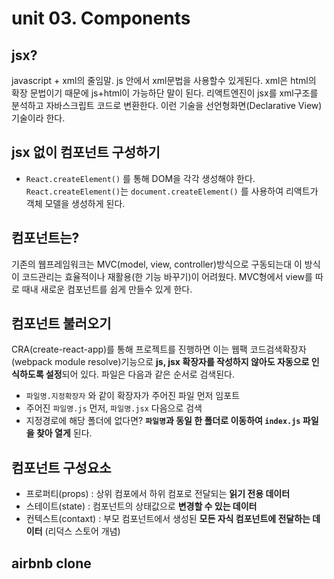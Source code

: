 # unit 03. Components

## jsx?

javascript + xml의 줄임말. js 안에서 xml문법을 사용할수 있게된다. xml은 html의 확장 문법이기 때문에 js+html이 가능하단 말이 된다. 리액트엔진이 jsx를 xml구조를 분석하고 자바스크립트 코드로 변환한다.
이런 기술을 선언형화면(Declarative View)기술이라 한다.

## jsx 없이 컴포넌트 구성하기

- `React.createElement()` 를 통해 DOM을 각각 생성해야 한다. `React.createElement()`는 `document.createElement()` 를 사용하여 리액트가 객체 모델을 생성하게 된다.

## 컴포넌트는?

기존의 웹프레임워크는 MVC(model, view, controller)방식으로 구동되는대 이 방식이 코드관리는 효율적이나 재활용(한 기능 바꾸기)이 어려웠다. MVC형에서 view를 따로 때내 새로운 컴포넌트를 쉽게 만들수 있게 한다.

## 컴포넌트 불러오기

CRA(create-react-app)를 통해 프로젝트를 진행하면 이는 웹팩 코드검색확장자(webpack module resolve)기능으로 **js, jsx 확장자를 작성하지 않아도 자동으로 인식하도록 설정**되어 있다.
파일은 다음과 같은 순서로 검색된다.

- `파일명.지정확장자` 와 같이 확장자가 주어진 파일 먼저 임포트
- 주어진 `파일명.js` 먼저, `파일명.jsx` 다음으로 검색
- 지정경로에 해당 폴더에 없다면? **`파일명`과 동일 한 폴더로 이동하여 `index.js` 파일을 찾아 열게** 된다.

## 컴포넌트 구성요소

- 프로퍼티(props) : 상위 컴포에서 하위 컴포로 전달되는 **읽기 전용 데이터**
- 스테이트(state) : 컴포넌트의 상태값으로 **변경할 수 있는 데이터**
- 컨텍스트(contaxt) : 부모 컴포넌트에서 생성된 **모든 자식 컴포넌트에 전달하는 데이터** (리덕스 스토어 개념)

## airbnb clone
